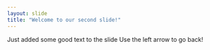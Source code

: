 ```yaml
---
layout: slide
title: "Welcome to our second slide!"
---
```

Just added some good text to the slide
Use the left arrow to go back!

